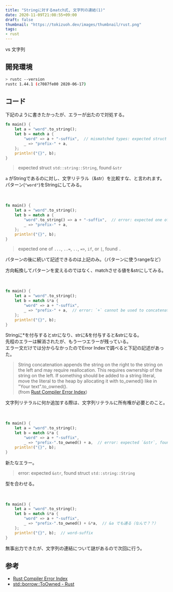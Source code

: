 ```yaml
---
title: "Stringに対するmatch式, 文字列の連結(1)"
date: 2020-11-09T21:08:55+09:00
draft: false
thumbnail: "https://tokizuoh.dev/images/thumbnail/rust.png"
tags:
- rust
---
```

  
vs 文字列
<!--more-->  
  
## 開発環境  
  
```bash
> rustc --version
rustc 1.44.1 (c7087fe00 2020-06-17)
```
  
## コード  
下記のように書きたかったが、エラーが出たので対処する。  
  
```rust
fn main() {
    let a = "word".to_string();
    let b = match a {
        "word" => a + "-suffix",  // mismatched types: expected struct `std::string::String`, found `&str`
        _ => "prefix-" + a,  
    };
    println!("{}", b);
}
```
  
> expected struct `std::string::String`, found `&str`
  
`a` がStringであるのに対し、文字リテラル（&str）を比較すな、と言われます。  
パターン(`"word"`)をStringにしてみる。  
  
　
  
```rust
fn main() {
    let a = "word".to_string();
    let b = match a {
        "word".to_string() => a + "-suffix",  // error: expected one of `...`, `..=`, `..`, `=>`, `if`, or `|`, found `.`
        _ => "prefix-" + a,
    };
    println!("{}", b);
}
```
  
> expected one of `...`, `..=`, `..`, `=>`, `if`, or `|`, found `.`
  
パターンの後に続いて記述できるのは上記のみ。（パターンに使うrangeなど）  
  
方向転換してパターンを変えるのではなく、matchさせる値を&strにしてみる。  
  
　
  
```rust
fn main() {
    let a = "word".to_string();
    let b = match &*a {
        "word" => a + "-suffix",
        _ => "prefix-" + a,  // error: `+` cannot be used to concatenate a `&str` with a `String`
    };
    println!("{}", b);
}
```
  
Stringに*を付与するとstrになり、strに&を付与すると&strになる。  
先程のエラーは解消されたが、もう一つエラーが残っている。  
エラー文だけでは分からなかったのでError Indexで調べると下記の記述があった。  
  
> String concatenation appends the string on the right to the string on the left and may require reallocation. This requires ownership of the string on the left. If something should be added to a string literal, move the literal to the heap by allocating it with to_owned() like in "Your text".to_owned().  
> (from [Rust Compiler Error Index](https://doc.rust-lang.org/error-index.html#E0369))
  
文字列リテラルに何か追加する際は、文字列リテラルに所有権が必要とのこと。  
  
　
  
```rust
fn main() {
    let a = "word".to_string();
    let b = match &*a {
        "word" => a + "-suffix",
        _ => "prefix-".to_owned() + a,  // error: expected `&str`, found struct `std::string::String`
    println!("{}", b);
}
```
  
新たなエラー。  
  
>  error: expected `&str`, found struct `std::string::String`
  
型を合わせる。  
  
　
  
```rust
fn main() {
    let a = "word".to_string();
    let b = match &*a {
        "word" => a + "-suffix",
        _ => "prefix-".to_owned() + &*a,  // &a でも通る（なんで？？）
    };
    println!("{}", b);  // word-suffix
}
```
  
無事出力できたが、文字列の連結について謎があるので次回に行う。  
  
## 参考  
- [Rust Compiler Error Index](https://doc.rust-lang.org/error-index.html#E0369)  
- [std::borrow::ToOwned - Rust](https://doc.rust-lang.org/std/borrow/trait.ToOwned.html)  

